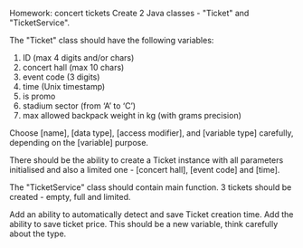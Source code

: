 Homework: concert tickets
Create 2 Java classes - "Ticket" and "TicketService".

The "Ticket" class should have the following variables:
1. ID (max 4 digits and/or chars)
2. concert hall (max 10 chars)
3. event code (3 digits)
4. time (Unix timestamp)
5. is promo
6. stadium sector (from ‘A’ to ‘C’)
7. max allowed backpack weight in kg (with grams precision)

Choose [name], [data type], [access modifier], and [variable type] carefully, depending on the [variable] purpose.

There should be the ability to create a Ticket instance with all parameters initialised and also a limited 
one - [concert hall], [event code] and [time].

The "TicketService" class should contain main function. 3 tickets should be created - empty, full and limited.

Add an ability to automatically detect and save Ticket creation time.
Add the ability to save ticket price. This should be a new variable, think carefully about the type.